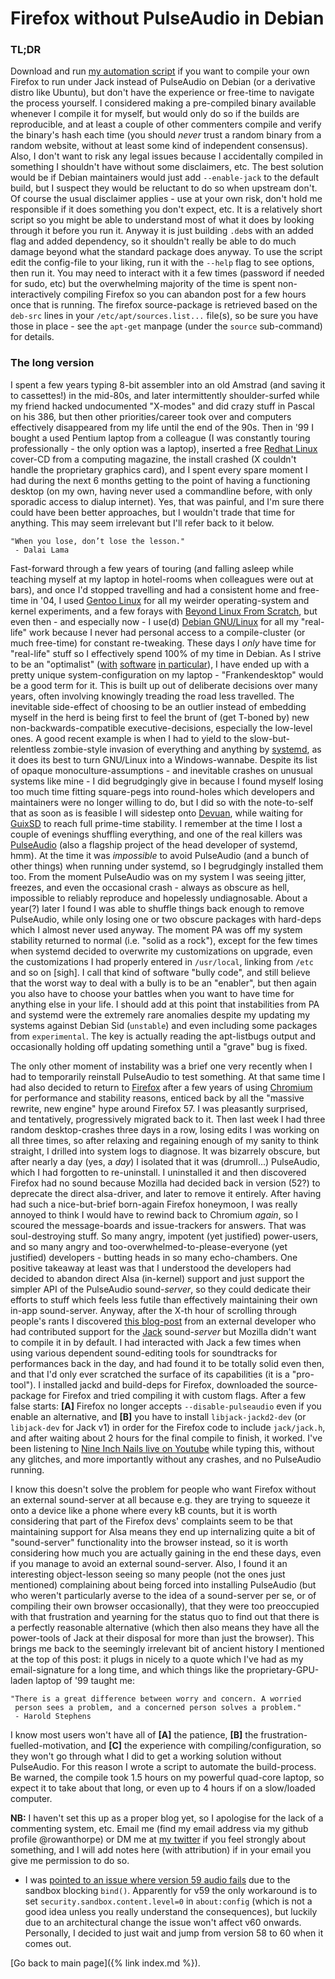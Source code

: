 # Firefox without PulseAudio in Debian

### TL;DR

Download and run [my automation script](https://github.com/rowanthorpe/build-jack-fox) if you want to compile
your own Firefox to run under Jack instead of PulseAudio on Debian (or a derivative distro like Ubuntu), but don't
have the experience or free-time to navigate the process yourself. I considered making a pre-compiled binary
available whenever I compile it for myself, but would only do so if the builds are reproducible, and at least a
couple of other commenters compile and verify the binary's hash each time (you should *never* trust a random
binary from a random website, without at least some kind of independent consensus). Also, I don't want to risk any
legal issues because I accidentally compiled in something I shouldn't have without some disclaimers, etc. The best
solution would be if Debian maintainers would just add `--enable-jack` to the default build, but I suspect they
would be reluctant to do so when upstream don't. Of course the usual disclaimer applies - use at your own risk,
don't hold me responsible if it does something you don't expect, etc. It is a relatively short script so you
might be able to understand most of what it does by looking through it before you run it. Anyway it is just building
`.deb`s with an added flag and added dependency, so it shouldn't really be able to do much damage beyond what the
standard package does anyway. To use the script edit the config-file to your liking, run it with the `--help`
flag to see options, then run it. You may need to interact with it a few times (password if needed for sudo, etc)
but the overwhelming majority of the time is spent non-interactively compiling Firefox so you can abandon post
for a few hours once that is running. The firefox source-package is retrieved based on the `deb-src` lines in
your `/etc/apt/sources.list...` file(s), so be sure you have those in place - see the `apt-get` manpage (under
the `source` sub-command) for details.

### The long version

I spent a few years typing 8-bit assembler into an old Amstrad (and saving it to cassettes!) in the mid-80s, and
later intermittently shoulder-surfed while my friend hacked undocumented "X-modes" and did crazy stuff in Pascal
on his 386, but then other priorities/career took over and computers effectively disappeared from my life until
the end of the 90s. Then in '99 I bought a used Pentium laptop from a colleague (I was constantly touring
professionally - the only option was a laptop), inserted a free [Redhat Linux](https://www.redhat.com) cover-CD
from a computing magazine, the install crashed (X couldn't handle the proprietary graphics card), and I spent
every spare moment I had during the next 6 months getting to the point of having a functioning desktop (on my own,
having never used a commandline before, with only sporadic access to dialup internet). Yes, that was painful, and
I'm sure there could have been better approaches, but I wouldn't trade that time for anything. This may seem
irrelevant but I'll refer back to it below.

    "When you lose, don’t lose the lesson."
     - Dalai Lama

Fast-forward through a few years of touring (and falling asleep while teaching myself at my laptop in hotel-rooms
when colleagues were out at bars), and once I'd stopped travelling and had a consistent home and
free-time in '04, I used [Gentoo Linux](https://www.gentoo.org) for all my weirder operating-system and kernel
experiments, and a few forays with [Beyond Linux From Scratch](http://www.linuxfromscratch.org/blfs), but
even then - and especially now - I use(d) [Debian GNU/Linux](https://www.debian.org) for all my "real-life" work
because I never had personal access to a compile-cluster (or much free-time) for constant re-tweaking. These days
I *only* have time for "real-life" stuff so I effectively spend 100% of my time in Debian. As I strive to be an
"optimalist" ([with](http://www.escapingthe9to5.com/optimalism/optimalism)
[software](http://bighealthyme.com/perfectionist-to-optimalist)
[in particular](https://www.leadershipnow.com/leadingblog/2009/04/are_you_a_perfectionist_or_an.html)), I have
ended up with a pretty unique system-configuration on my laptop - "Frankendesktop" would be a good term for it.
This is built up out of deliberate decisions over many years, often involving knowingly treading the road less
travelled. The inevitable side-effect of choosing to be an outlier instead of embedding myself in the herd is
being first to feel the brunt of (get T-boned by) new non-backwards-compatible executive-decisions, especially
the low-level ones. A good recent example is when I had to yield to the slow-but-relentless zombie-style invasion
of everything and anything by [systemd](https://freedesktop.org/wiki/Software/systemd), as it does its best to
turn GNU/Linux into a Windows-wannabe. Despite its list of opaque monoculture-assumptions - and inevitable
crashes on unusual systems like mine - I did begrudgingly give in because I found myself losing too much time
fitting square-pegs into round-holes which developers and maintainers were no longer willing to do, but I did so
with the note-to-self that as soon as is feasible I will sidestep onto [Devuan](https://devuan.org), while
waiting for [GuixSD](https://www.gnu.org/software/guix) to reach full prime-time stability. I remember at the
time I lost a couple of evenings shuffling everything, and one of the real killers was
[PulseAudio](https://www.freedesktop.org/wiki/Software/PulseAudio) (also a flagship project of the head developer
of systemd, hmm). At the time it was *impossible* to avoid PulseAudio (and a bunch of other things) when running
under systemd, so I begrudgingly installed them too. From the moment PulseAudio was on my system I was seeing
jitter, freezes, and even the occasional crash - always as obscure as hell, impossible to reliably reproduce and
hopelessly undiagnosable. About a year(?) later I found I was able to shuffle things back enough to remove
PulseAudio, while only losing one or two obscure packages with hard-deps which I almost never used anyway. The
moment PA was off my system stability returned to normal (i.e. "solid as a rock"), except for the few times when
systemd decided to overwrite my customizations on upgrade, even the customizations I had properly entered in
`/usr/local`, linking from `/etc` and so on [sigh]. I call that kind of software "bully code", and still believe
that the worst way to deal with a bully is to be an "enabler", but then again you also have to choose your battles
when you want to have time for anything else in your life. I should add at this point that instabilities from PA
and systemd were the extremely rare anomalies despite my updating my systems against Debian Sid (`unstable`) and
even including some packages from `experimental`. The key is actually reading the apt-listbugs output and
occasionally holding off updating something until a "grave" bug is fixed.

The only other moment of instability was a brief one very recently when I had to temporarily reinstall PulseAudio
to test something. At that same time I had also decided to return to [Firefox](https://www.mozilla.org/firefox)
after a few years of using [Chromium](https://www.chromium.org) for performance and stability reasons, enticed
back by all the "massive rewrite, new engine" hype around Firefox 57. I was pleasantly surprised, and tentatively,
progressively migrated back to it. Then last week I had three random desktop-crashes three days in a row, losing
edits I was working on all three times, so after relaxing and regaining enough of my sanity to think straight, I
drilled into system logs to diagnose. It was bizarrely obscure, but after nearly a day (yes, a *day*) I isolated
that it was (drumroll...) PulseAudio, which I had forgotten to re-uninstall. I uninstalled it and then discovered
Firefox had no sound because Mozilla had decided back in version (52?) to deprecate the direct alsa-driver, and
later to remove it entirely. After having had such a nice-but-brief born-again Firefox honeymoon, I was really
annoyed to think I would have to rewind back to Chromium *again*, so I scoured the message-boards and
issue-trackers for answers. That was soul-destroying stuff. So many angry, impotent (yet justified) power-users,
and so many angry and too-overwhelmed-to-please-everyone (yet justified) developers - butting heads in so many
echo-chambers. One positive takeaway at least was that I understood the developers had decided to abandon direct
Alsa (in-kernel) support and just support the simpler API of the PulseAudio sound-*server*, so they could
dedicate their efforts to stuff which feels less futile than effectively maintaining their own in-app
sound-server. Anyway, after the X-th hour of scrolling through people's rants I discovered
[this blog-post](http://www.zamaudio.com/?p=1580) from an external developer who had contributed support for the
[Jack](http://www.jackaudio.org/) sound-*server* but Mozilla didn't want to compile it in by default. I had
interacted with Jack a few times when using various dependent sound-editing tools for soundtracks for
performances back in the day, and had found it to be totally solid even then, and that I'd only ever scratched
the surface of its capabilities (it is a "pro-tool"). I installed jackd and build-deps for Firefox, downloaded
the source-package for Firefox and tried compiling it with custom flags. After a few false starts: **[A]**
Firefox no longer accepts `--disable-pulseaudio` even if you enable an alternative, and **[B]** you have to
install `libjack-jackd2-dev` (or `libjack-dev` for Jack v1) in order for the Firefox code to include
`jack/jack.h`, and after waiting about 2 hours for the final compile to finish, it worked. I've been listening
to [Nine Inch Nails live on Youtube](https://www.youtube.com/watch?v=LBC3NXnN8y4) while typing this, without any
glitches, and more importantly without any crashes, and no PulseAudio running.

I know this doesn't solve the problem for people who want Firefox without an external sound-server at all because
e.g. they are trying to squeeze it onto a device like a phone where every kB counts, but it is worth considering
that part of the Firefox devs' complaints seem to be that maintaining support for Alsa means they end up
internalizing quite a bit of "sound-server" functionality into the browser instead, so it is worth considering
how much you are actually gaining in the end these days, even if you manage to avoid an external sound-server.
Also, I found it an interesting object-lesson seeing so many people (not the ones just mentioned) complaining
about being forced into installing PulseAudio (but who weren't particularly averse to the idea of a sound-server
per se, or of compiling their own browser occasionally), that they were too preoccupied with that frustration and
yearning for the status quo to find out that there is a perfectly reasonable alternative (which then also means
they have all the power-tools of Jack at their disposal for more than just the browser). This brings me back to
the seemingly irrelevant bit of ancient history I mentioned at the top of this post: it plugs in nicely to a
quote which I've had as my email-signature for a long time, and which things like the proprietary-GPU-laden
laptop of '99 taught me:

    "There is a great difference between worry and concern. A worried
     person sees a problem, and a concerned person solves a problem."
     - Harold Stephens

I know most users won't have all of **[A]** the patience, **[B]** the frustration-fuelled-motivation, and **[C]**
the experience with compiling/configuration, so they won't go through what I did to get a working solution without
PulseAudio. For this reason I wrote a script to automate the build-process. Be warned, the compile took 1.5
hours on my powerful quad-core laptop, so expect it to take about that long, or even up to 4 hours if on a
slow/loaded computer.

**NB:** I haven't set this up as a proper blog yet, so I apologise for the lack of a commenting system, etc. Email
me (find my email address via my github profile @rowanthorpe) or DM me at [my twitter](https://twitter.com/rowanthorpe)
if you feel strongly about something, and I will add notes here (with attribution) if in your email you give me
permission to do so.

* I was [pointed to an issue where version 59 audio fails](https://twitter.com/malkavianbilbao/status/974698569331625984)
  due to the sandbox blocking `bind()`. Apparently for v59 the only workaround is to set
  `security.sandbox.content.level=0` in `about:config` (which is not a good idea unless you really understand the
  consequences), but luckily due to an architectural change the issue won't affect v60 onwards. Personally, I decided
  to just wait and jump from version 58 to 60 when it comes out.

[Go back to main page]({% link index.md %}).
